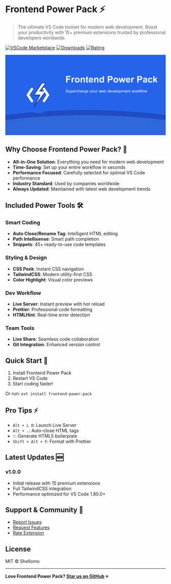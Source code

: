 # Frontend Power Pack ⚡

> The ultimate VS Code toolset for modern web development. Boost your productivity with 15+ premium extensions trusted by professional developers worldwide.

[![VSCode Marketplace](https://img.shields.io/visual-studio-marketplace/v/Shellomo.frontend-power-pack.svg)](https://marketplace.visualstudio.com/items?itemName=Shellomo.frontend-power-pack)
[![Downloads](https://img.shields.io/visual-studio-marketplace/d/Shellomo.frontend-power-pack.svg)](https://marketplace.visualstudio.com/items?itemName=Shellomo.frontend-power-pack)
[![Rating](https://img.shields.io/visual-studio-marketplace/r/Shellomo.frontend-power-pack.svg)](https://marketplace.visualstudio.com/items?itemName=Shellomo.frontend-power-pack)

![banner](media/banner.png)
## Why Choose Frontend Power Pack? 🚀

- **All-in-One Solution**: Everything you need for modern web development
- **Time-Saving**: Set up your entire workflow in seconds
- **Performance Focused**: Carefully selected for optimal VS Code performance
- **Industry Standard**: Used by companies worldwide
- **Always Updated**: Maintained with latest web development trends

## Included Power Tools 🛠️

### Smart Coding
- **Auto Close/Rename Tag**: Intelligent HTML editing
- **Path Intellisense**: Smart path completion
- **Snippets**: 45+ ready-to-use code templates

### Styling & Design
- **CSS Peek**: Instant CSS navigation
- **TailwindCSS**: Modern utility-first CSS
- **Color Highlight**: Visual color previews

### Dev Workflow
- **Live Server**: Instant preview with hot reload
- **Prettier**: Professional code formatting
- **HTMLHint**: Real-time error detection

### Team Tools
- **Live Share**: Seamless code collaboration
- **Git Integration**: Enhanced version control

## Quick Start 💨

1. Install Frontend Power Pack
2. Restart VS Code
3. Start coding faster!

Or run: `ext install frontend-power-pack`

## Pro Tips ⚡

- `Alt + L O`: Launch Live Server
- `Alt + .`: Auto-close HTML tags
- `!`: Generate HTML5 boilerplate
- `Shift + Alt + F`: Format with Prettier

## Latest Updates 🆕

### v1.0.0
- Initial release with 15 premium extensions
- Full TailwindCSS integration
- Performance optimized for VS Code 1.80.0+

## Support & Community 🤝

- [Report Issues](https://github.com/Shellomo/vscode-ext-frontend-power-pack/issues)
- [Request Features](https://github.com/Shellomo/vscode-ext-frontend-power-pack/issues/new)
- [Rate Extension](https://marketplace.visualstudio.com/items?itemName=Shellomo.frontend-power-pack&ssr=false#review-details)

## License

MIT © Shellomo

---

**Love Frontend Power Pack? [Star us on GitHub](https://github.com/Shellomo/vscode-ext-frontend-power-pack) ⭐**